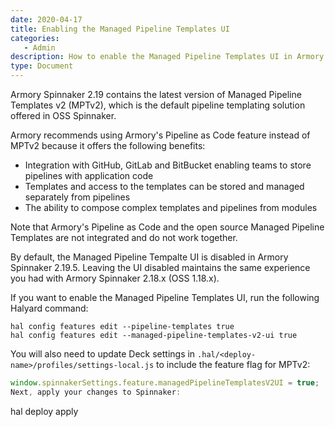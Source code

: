 ```yaml
---
date: 2020-04-17
title: Enabling the Managed Pipeline Templates UI
categories:
   - Admin
description: How to enable the Managed Pipeline Templates UI in Armory Spinnaker
type: Document
---
```


Armory Spinnaker 2.19 contains the latest version of Managed Pipeline Templates v2 (MPTv2), which is the default pipeline templating solution offered in OSS Spinnaker. 

Armory recommends using Armory's Pipeline as Code feature instead of MPTv2 because it offers the following benefits:

* Integration with GitHub, GitLab and BitBucket enabling teams to store pipelines with application code
* Templates and access to the templates can be stored and managed separately from pipelines
* The ability to compose complex templates and pipelines from modules

Note that Armory's Pipeline as Code and the open source Managed Pipeline Templates are not integrated and do not work together.

By default, the Managed Pipeline Tempalte UI is disabled in Armory Spinnaker 2.19.5. Leaving the UI disabled maintains the same experience you had with Armory Spinnaker 2.18.x (OSS 1.18.x).

If you want to enable the Managed Pipeline Templates UI, run the following Halyard command:

```
hal config features edit --pipeline-templates true
hal config features edit --managed-pipeline-templates-v2-ui true
```
You will also need to update Deck settings in `.hal/<deploy-name>/profiles/settings-local.js` to include the feature flag for MPTv2:

```js
window.spinnakerSettings.feature.managedPipelineTemplatesV2UI = true;
Next, apply your changes to Spinnaker:

```
hal deploy apply
```
